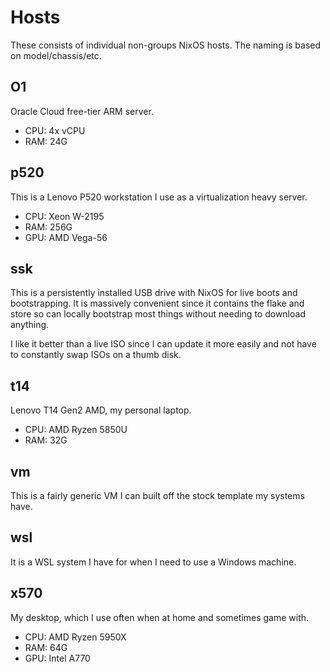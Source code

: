 # Hosts

These consists of individual non-groups NixOS hosts. The naming is based on model/chassis/etc.

## O1

Oracle Cloud free-tier ARM server.

- CPU: 4x vCPU
- RAM: 24G

## p520

This is a Lenovo P520 workstation I use as a virtualization heavy server.

- CPU: Xeon W-2195
- RAM: 256G
- GPU: AMD Vega-56

## ssk

This is a persistently installed USB drive with NixOS for live boots and bootstrapping. It is massively convenient since it contains the flake and store so can locally bootstrap most things without needing to download anything.

I like it better than a live ISO since I can update it more easily and not have to constantly swap ISOs on a thumb disk.

## t14

Lenovo T14 Gen2 AMD, my personal laptop.

- CPU: AMD Ryzen 5850U
- RAM: 32G

## vm

This is a fairly generic VM I can built off the stock template my systems have.

## wsl

It is a WSL system I have for when I need to use a Windows machine.

## x570

My desktop, which I use often when at home and sometimes game with.

- CPU: AMD Ryzen 5950X
- RAM: 64G
- GPU: Intel A770

